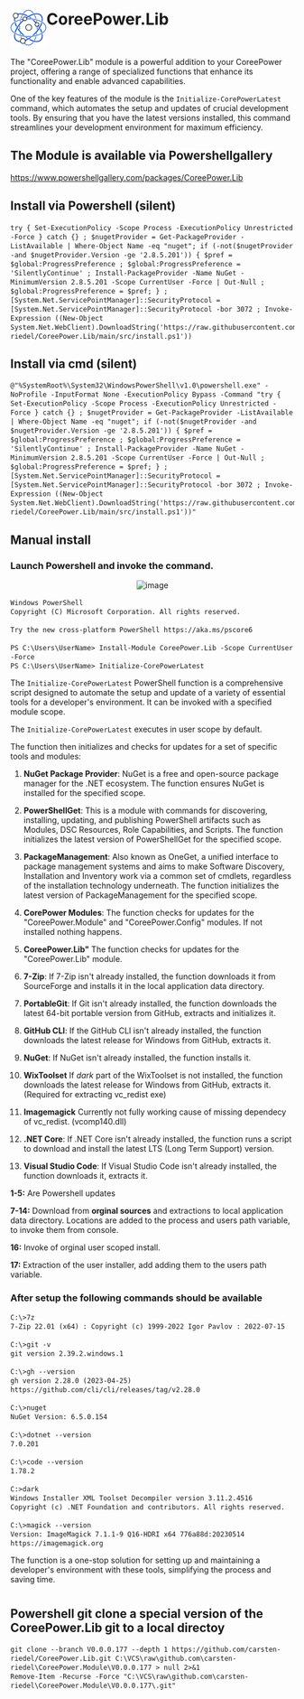 # <img src="https://raw.githubusercontent.com/carsten-riedel/CoreePower.Lib/main/src/logo_64.png" align="left" />CoreePower.Lib
<br clear="left"/>

The "CoreePower.Lib" module is a powerful addition to your CoreePower project, offering a range of specialized functions that enhance its functionality and enable advanced capabilities.

One of the key features of the module is the `Initialize-CorePowerLatest` command, which automates the setup and updates of crucial development tools. By ensuring that you have the latest versions installed, this command streamlines your development environment for maximum efficiency.

## The Module is available via Powershellgallery
https://www.powershellgallery.com/packages/CoreePower.Lib

## Install via Powershell (silent)
```
try { Set-ExecutionPolicy -Scope Process -ExecutionPolicy Unrestricted -Force } catch {} ; $nugetProvider = Get-PackageProvider -ListAvailable | Where-Object Name -eq "nuget"; if (-not($nugetProvider -and $nugetProvider.Version -ge '2.8.5.201')) { $pref = $global:ProgressPreference ; $global:ProgressPreference = 'SilentlyContinue' ; Install-PackageProvider -Name NuGet -MinimumVersion 2.8.5.201 -Scope CurrentUser -Force | Out-Null ; $global:ProgressPreference = $pref; } ;[System.Net.ServicePointManager]::SecurityProtocol = [System.Net.ServicePointManager]::SecurityProtocol -bor 3072 ; Invoke-Expression ((New-Object System.Net.WebClient).DownloadString('https://raw.githubusercontent.com/carsten-riedel/CoreePower.Lib/main/src/install.ps1'))
```

## Install via cmd (silent)
```
@"%SystemRoot%\System32\WindowsPowerShell\v1.0\powershell.exe" -NoProfile -InputFormat None -ExecutionPolicy Bypass -Command "try { Set-ExecutionPolicy -Scope Process -ExecutionPolicy Unrestricted -Force } catch {} ; $nugetProvider = Get-PackageProvider -ListAvailable | Where-Object Name -eq "nuget"; if (-not($nugetProvider -and $nugetProvider.Version -ge '2.8.5.201')) { $pref = $global:ProgressPreference ; $global:ProgressPreference = 'SilentlyContinue' ; Install-PackageProvider -Name NuGet -MinimumVersion 2.8.5.201 -Scope CurrentUser -Force | Out-Null ; $global:ProgressPreference = $pref; } ;[System.Net.ServicePointManager]::SecurityProtocol = [System.Net.ServicePointManager]::SecurityProtocol -bor 3072 ; Invoke-Expression ((New-Object System.Net.WebClient).DownloadString('https://raw.githubusercontent.com/carsten-riedel/CoreePower.Lib/main/src/install.ps1'))"
```

## Manual install
### Launch Powershell and invoke the command.

<p align="center">
  <img src="https://github.com/carsten-riedel/CoreePower.Lib/assets/97656046/b3f72ff5-f3c1-4e56-a259-8596cc1a0523" alt="image">
</p>

```
Windows PowerShell
Copyright (C) Microsoft Corporation. All rights reserved.

Try the new cross-platform PowerShell https://aka.ms/pscore6

PS C:\Users\UserName> Install-Module CoreePower.Lib -Scope CurrentUser -Force
PS C:\Users\UserName> Initialize-CorePowerLatest
```

The `Initialize-CorePowerLatest` PowerShell function is a comprehensive script designed to automate the setup and update of a variety of essential tools for a developer's environment. It can be invoked with a specified module scope.

The `Initialize-CorePowerLatest` executes in user scope by default.

The function then initializes and checks for updates for a set of specific tools and modules:

1. **NuGet Package Provider**: NuGet is a free and open-source package manager for the .NET ecosystem. The function ensures NuGet is installed for the specified scope.
2. **PowerShellGet**: This is a module with commands for discovering, installing, updating, and publishing PowerShell artifacts such as Modules, DSC Resources, Role Capabilities, and Scripts. The function initializes the latest version of PowerShellGet for the specified scope.
3. **PackageManagement**: Also known as OneGet, a unified interface to package management systems and aims to make Software Discovery, Installation and Inventory work via a common set of cmdlets, regardless of the installation technology underneath. The function initializes the latest version of PackageManagement for the specified scope.
4. **CorePower Modules**: The function checks for updates for the "CoreePower.Module" and "CoreePower.Config" modules. If not installed nothing happens.
5. **CoreePower.Lib"** The function checks for updates for the "CoreePower.Lib" module.

7. **7-Zip**: If 7-Zip isn't already installed, the function downloads it from SourceForge and installs it in the local application data directory.
8. **PortableGit**: If Git isn't already installed, the function downloads the latest 64-bit portable version from GitHub, extracts and initializes it.
9. **GitHub CLI**: If the GitHub CLI isn't already installed, the function downloads the latest release for Windows from GitHub, extracts it.
10. **NuGet**: If NuGet isn't already installed, the function installs it.
13. **WixToolset** If *dark* part of the WixToolset is not installed, the function downloads the latest release for Windows from GitHub, extracts it. (Required for extracting vc_redist exe)
14. **Imagemagick** Currently not fully working cause of missing dependecy of vc_redist. (vcomp140.dll)

16. **.NET Core**: If .NET Core isn't already installed, the function runs a script to download and install the latest LTS (Long Term Support) version.
17. **Visual Studio Code**: If Visual Studio Code isn't already installed, the function downloads it, extracts it.

**1-5:** Are Powershell updates

**7-14:** Download from **orginal sources** and extractions to local application data directory. Locations are added to the process and users path variable, to invoke them from console.

**16:** Invoke of orginal user scoped install.

**17:** Extraction of the user installer, add adding them to the users path variable.

### After setup the following commands should be available
```
C:\>7z
7-Zip 22.01 (x64) : Copyright (c) 1999-2022 Igor Pavlov : 2022-07-15

C:\>git -v
git version 2.39.2.windows.1

C:\>gh --version
gh version 2.28.0 (2023-04-25)
https://github.com/cli/cli/releases/tag/v2.28.0

C:\>nuget
NuGet Version: 6.5.0.154

C:\>dotnet --version
7.0.201

C:\>code --version
1.78.2

C:>dark
Windows Installer XML Toolset Decompiler version 3.11.2.4516
Copyright (c) .NET Foundation and contributors. All rights reserved.

C:\>magick --version
Version: ImageMagick 7.1.1-9 Q16-HDRI x64 776a88d:20230514 https://imagemagick.org
```

The function is a one-stop solution for setting up and maintaining a developer's environment with these tools, simplifying the process and saving time.

<h1></h1>

## Powershell git clone a special version of the CoreePower.Lib git to a local directoy
```
git clone --branch V0.0.0.177 --depth 1 https://github.com/carsten-riedel/CoreePower.Lib.git C:\VCS\raw\github.com\carsten-riedel\CoreePower.Module\V0.0.0.177 > null 2>&1
Remove-Item -Recurse -Force "C:\VCS\raw\github.com\carsten-riedel\CoreePower.Module\V0.0.0.177\.git"
```


